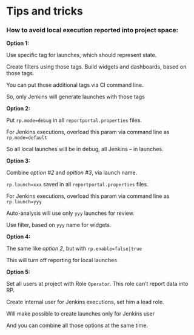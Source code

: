 Tips and tricks
==============


### How to avoid local execution reported into project space:
**Option 1:** 

Use specific tag for launches, which should represent state.

Create filters using those tags. Build widgets and dashboards, based on those tags. 

You can put those additional tags via CI command line. 

So, only Jenkins will generate launches with those tags


**Option 2:**

Put `rp.mode=debug` in all `reportportal.properties` files.

For Jenkins executions, overload this param via command line as `rp.mode=default`

So all local launches will be in debug, all Jenkins – in launches.

**Option 3:**

Combine _option #2_ and _opition #3_, via launch name.

`rp.launch=xxx` saved in all `reportportal.properties` files.

For Jenkins executions, overload this param via command line as `rp.launch=yyy`

Auto-analysis will use only `yyy` launches for review.

Use filter, based on `yyy` name for widgets.

**Option 4:**

The same like _option 2_, but with `rp.enable=false|true`

This will turn off reporting for local launches

**Option 5:**

Set all users at project with Role `Operator`. This role can’t report data into RP.

Create internal user for Jenkins executions, set him a lead role. 

Will make possible to create launches only for Jenkins user

And you can combine all those options at the same time.
